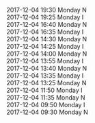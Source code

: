 2017-12-04 19:30 Monday  N  
2017-12-04 19:25 Monday  I  
2017-12-04 16:40 Monday  N  
2017-12-04 16:35 Monday  I  
2017-12-04 14:30 Monday  N  
2017-12-04 14:25 Monday  I  
2017-12-04 14:00 Monday  N  
2017-12-04 13:55 Monday  I  
2017-12-04 13:40 Monday  N  
2017-12-04 13:35 Monday  I  
2017-12-04 13:25 Monday  N  
2017-12-04 11:50 Monday  I  
2017-12-04 11:35 Monday  N  
2017-12-04 09:50 Monday  I  
2017-12-04 09:30 Monday  N  
